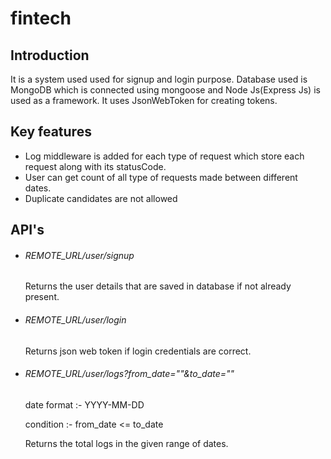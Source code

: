 # fintech
<h2>Introduction</h2>
It is a system used used for signup and login purpose.
Database used is MongoDB which is connected using mongoose and Node Js(Express Js) is used as a framework. It uses JsonWebToken for creating tokens.
<h2>Key features</h2>
<ul>
<li>Log middleware is added for each type of request which store each request along with its statusCode.</li>
<li>User can get count of all type of requests made between different dates.</li>
<li>Duplicate candidates are not allowed</li>
</ul>
<h2> API's </h2>
<ul>
<li><h6>REMOTE_URL/user/signup</h6><p>Returns the user details that are saved in database if not already present.</p></li>
<li><h6>REMOTE_URL/user/login</h6><p>Returns json web token if login credentials are correct.</p></li>
<li><h6>REMOTE_URL/user/logs?from_date=""&to_date=""</h6><p>date format :- YYYY-MM-DD</p><p> condition :- from_date <= to_date</p><p>Returns the total logs in the given range of dates.</p></li>
</ul>
